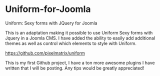 Uniform-for-Joomla
==================

Uniform: Sexy forms with JQuery for Joomla

This is an adaptation making it possible to use Uniform Sexy forms with Jquery in a Joomla CMS. I have added the ability to easily add additional themes as well as control which elements to style with Uniform. 

https://github.com/pixelmatrix/uniform

This is my first Github project, I have a ton more awesome plugins I have written that I will be posting. Any tips would be greatly appreciated!
